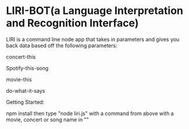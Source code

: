 # LIRI-BOT(a Language Interpretation and Recognition Interface)
LIRI is a command line node app that takes in parameters and gives you back data based off the following parameters:

concert-this

Spotify-this-song

movie-this

do-what-it-says

Getting Started:


npm install then type "node liri.js" with a command from above with a movie, concert or song name in ""
